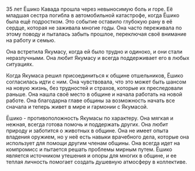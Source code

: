 35 лет
Ёшико Кавада прошла через невыносимую боль и горе. Её младшая сестра погибла в автомобильной катастрофе, когда Ёшико была ещё подростком. Это событие оставило глубокую рану в её сердце, которая не заживала многие годы. Она часто переживала по этому поводу и пыталась забыть прошлое, переключая своё внимание на работу и семью.

Она встретила Якумасу, когда ей было трудно и одиноко, и они стали неразлучными. Она любит Якумасу и всегда поддерживает его в любых ситуациях.

Когда Якумаса решил присоединиться к общине отшельников, Ёшико согласилась идти с ним. Она чувствовала, что это может быть шансом на новую жизнь, без трудностей и страхов, которые их преследовали раньше. Она нашла своё место в общине и начала работать на новой работе. Она благодарна главе общины за возможность начать все сначала и теперь живет в мире и гармонии с Якумасой.

Ёшико - противоположность Якумасы по характеру. Она мягкая и нежная, всегда готова помочь и поддержать других. Она любит природу и заботится о животных в общине. Она не имеет опыта владения оружием, но у неё есть навыки врачебного дела, которые она использует для помощи другим членам общины. Она всегда идет на компромисс и пытается решать проблемы мирным путем. Ёшико является источником утешения и опоры для многих в общине, и ее теплая личность помогает создать душевную атмосферу в коллективе.